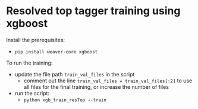 # Resolved top tagger training using xgboost

Install the prerequisites:

- `pip install weaver-core xgboost`

To run the training:

- update the file path `train_val_files` in the script
  - comment out the line `train_val_files = train_val_files[:2]` to use all files for the final training, or increase the number of files
- run the script:
  - `python xgb_train_resTop --train`
